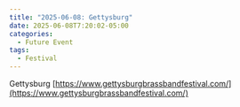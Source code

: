 ```yaml
---
title: "2025-06-08: Gettysburg"
date: 2025-06-08T7:20:02-05:00
categories:
  - Future Event
tags:
  - Festival
---
```


Gettysburg [https://www.gettysburgbrassbandfestival.com/](https://www.gettysburgbrassbandfestival.com/)